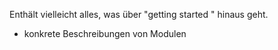 Enthält vielleicht alles, was über "getting started " hinaus geht.
- konkrete Beschreibungen von Modulen
